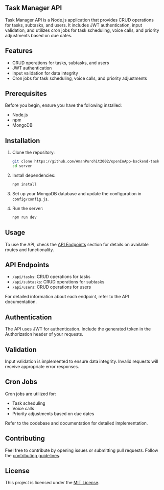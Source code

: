 ## Task Manager API

Task Manager API is a Node.js application that provides CRUD operations for tasks, subtasks, and users. It includes JWT authentication, input validation, and utilizes cron jobs for task scheduling, voice calls, and priority adjustments based on due dates.

## Features

- CRUD operations for tasks, subtasks, and users
- JWT authentication
- Input validation for data integrity
- Cron jobs for task scheduling, voice calls, and priority adjustments

## Prerequisites

Before you begin, ensure you have the following installed:

- Node.js
- npm
- MongoDB

## Installation

1. Clone the repository:

    ```bash
    git clone https://github.com/AmanPurohit2002/openInApp-backend-task.git
    cd server
    ```

2. Install dependencies:

    ```bash
    npm install
    ```

3. Set up your MongoDB database and update the configuration in `config/config.js`.

4. Run the server:

    ```bash
    npm run dev
    ```

## Usage

To use the API, check the [API Endpoints](#api-endpoints) section for details on available routes and functionality.

## API Endpoints

- `/api/tasks`: CRUD operations for tasks
- `/api/subtasks`: CRUD operations for subtasks
- `/api/users`: CRUD operations for users

For detailed information about each endpoint, refer to the API documentation.

## Authentication

The API uses JWT for authentication. Include the generated token in the Authorization header of your requests.

## Validation

Input validation is implemented to ensure data integrity. Invalid requests will receive appropriate error responses.

## Cron Jobs

Cron jobs are utilized for:

- Task scheduling
- Voice calls
- Priority adjustments based on due dates

Refer to the codebase and documentation for detailed implementation.

## Contributing

Feel free to contribute by opening issues or submitting pull requests. Follow the [contributing guidelines](CONTRIBUTING.md).

## License

This project is licensed under the [MIT License](LICENSE.md).
